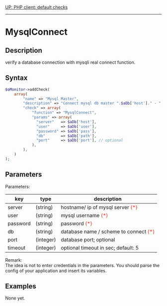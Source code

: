 <style>
	.required{color:#f22;}
	.optional{color:#888;}
</style>

[UP: PHP client: default checks](../client-php-checks.md)

--- 

# MysqlConnect #


## Description ##

verify a database connection with mysqli real connect function.


## Syntax ##

```php
$oMonitor->addCheck(
	array(
		"name" => "Mysql Master",
		"description" => "Connect mysql db master ".$aDb['host']." - " . $aDb['path'],
		"check" => array(
			"function" => "MysqlConnect",
			"params" => array(
			  "server"   => $aDb['host'],
			  "user"     => $aDb['user'],
			  "password" => $aDb['pass'],
			  "db"       => $aDb['path'],
			  "port"     => $aDb['port'], // optional
			),
		),
	)
);
```


## Parameters ##

Parameters:

| key      | type     | description |
|---       |---       |---
|server    |(string)  |hostname/ ip of mysql server <span class="required">(*)</span>
|user      |(string)  |mysql username <span class="required">(*)</span>
|password  |(string)  |password <span class="required">(*)</span>
|db        |(string)  |database name / scheme to connect <span class="required">(*)</span>
|port      |(integer) |database port; optional
|timeout   |(integer) |optional timeout in sec; default: 5

Remark:  
The idea is not to enter credentials in the parameters. You should parse the config of your application and insert its variables.


## Examples ##

None yet.